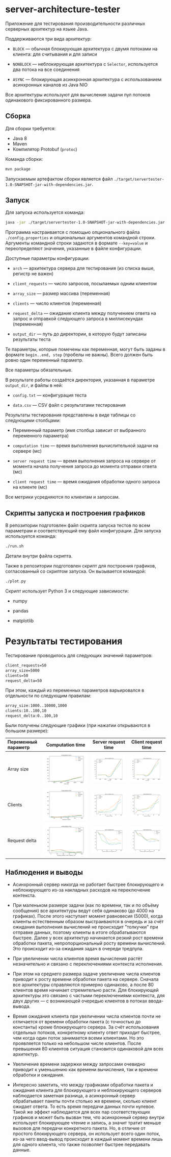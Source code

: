 # server-architecture-tester

Приложение для тестирования производительности различных серверных архитектур на языке Java.

Поддерживаются три вида архитектур:

- `BLOCK` — обычная блокирующая архитектура с двумя потоками на клиента: для считывания
  и для записи

- `NONBLOCK` — неблокирующая архитектура с `Selector`, используется два потока на все соединения

- `ASYNC` — блокирующая асинхронная архитектура с использованием асинхронных каналов из Java NIO

Все архитектуры используют для вычисления задачи пул потоков одинакового фиксированного размера.

## Сборка

Для сборки требуется:

- Java 8
- Maven
- Компилятор Protobuf (`protoc`)

Команда сборки:

```bash
mvn package
```

Запускаемым артефактом сборки является файл
`./target/servertester-1.0-SNAPSHOT-jar-with-dependencies.jar`.

## Запуск

Для запуска используется команда:

```bash
java -jar ./target/servertester-1.0-SNAPSHOT-jar-with-dependencies.jar [args...]
```

Программа настраивается с помощью опционального файла `./config.properties` и опциональных
аргументов командной строки. Аргументы командной строки задаются в формате `--key=value` и
переопределяют значения, указанные в файле конфигурации.

Доступные параметры конфигурации:

- `arch` — архитектура сервера для тестирования (из списка выше, регистр не важен)

- `client_requests` — число запросов, посылаемых одним клиентом

- `array_size` — размер массива (переменная)

- `clients` — число клиентов (переменная)

- `request_delta` — ожидание клиента между получением ответа на запрос и отправкой следующего
  запроса в миллисекундах (переменная)

- `output_dir` — путь до директории, в которую будут записаны результаты теста

Те параметры, которые помечены как переменная, могут быть заданы в формате `begin..end, step`
(пробелы не важны). Всего должен быть ровно один переменный параметр.

Все параметры обязательные.

В результате работы создаётся директория, указанная в параметре `output_dir`, и файлы в ней:

- `config.txt` — конфигурация теста

- `data.csv` — CSV файл с результатами тестирования

Результаты тестирования представлены в виде таблицы со следующими столбцами:

- Переменный параметр (имя столбца зависит от выбранного переменного параметра)

- `computation time` — время выполнения вычислительной задачи на сервере (мс)

- `server request time` — время выполнения запроса на сервере от момента начала получения запроса
  до момента отправки ответа (мс)

- `client request time` — время ожидания обработки одного запроса на клиенте (мс)

Все метрики усредняются по клиентам и запросам.

## Скрипты запуска и построения графиков

В репозитории подготовлен файл скрипта запуска тестов по всем параметрам и соответствующий ему
файл конфигурации. Для запуска используется команда:

```bash
./run.sh
```

Детали внутри файла скрипта.

Также в репозитории подготовлен скрипт для построения графиков, согласованный со скриптом запуска.
Он вызывается командой:

```bash
./plot.py
```

Скрипт использует Python 3 и следующие зависимости:

- numpy

- pandas

- matplotlib


# Результаты тестирования

Тестирование проводилось для следующих значений параметров:

```
client_requests=50
array_size=5000
clients=50
request_delta=50
```

При этом, каждый из переменных параметров варьировался в отдельности по следующим правилам:

```
array_size:1000..10000,1000
clients:10..100,10
request_delta:0..100,10
```

Были получены следующие графики (при нажатии открываются в большом размере):

| Переменный параметр | Computation time | Server request time | Client request time |
|:--------------------|:----------------:|:-------------------:|:-------------------:|
| Array size | <img src="./plots/array_size/computation time.png"> | <img src="./plots/array_size/server request time.png"> | <img src="./plots/array_size/client request time.png"> |
| Clients | <img src="./plots/clients/computation time.png"> | <img src="./plots/clients/server request time.png"> | <img src="./plots/clients/client request time.png"> |
| Request delta | <img src="./plots/request_delta/computation time.png"> | <img src="./plots/request_delta/server request time.png"> | <img src="./plots/request_delta/client request time.png"> |

## Наблюдения и выводы

- Асинхронный сервер никогда не работает быстрее блокирующего и неблокирующего из-за накладных
  расходов на переключение контекста.

- При маленьком размере задачи (как по времени, так и по объёму сообщения) все архитектуры ведут
  себя одинаково (до 4000 на графиках). После этого наступает момент равновесия (5000), когда
  клиенты естественным образом выстраиваются в очередь и за счёт ожидания выполнения вычислений
  не происходит "толкучки" при отправке данных, поэтому клиенты в итоге обрабатываются быстрее.
  Далее у всех архитектур начинается резкий рост времени обработки пакета, непропорциональный
  росту времени вычислений. Это происходит из-за ожидания задач в очереди тредпула.

- При увеличении числа клиентов время вычисления растёт незначительно и связано с переключениями
  контекста исполнения.

- При этом на среднего размера задаче увеличение числа клиентов приводит к росту времени обработки
  пакета на сервере. Сначала все архитектуры справляются примерно одинаково, а после 80 клиентов
  время начинает стремительно расти. Для блокирующей архитектуры это связано с частыми
  переключениями контекста, для двух других — с возникающей очередью клиентов в потоках
  ввода-вывода.

- Время ожидания клиента при увеличении числа клиентов почти не отличается от времени обработки
  пакета (с точностью до константы) кроме блокирующего сервера. За счёт использования отдельных
  потоков, конкретному клиенту ответ приходит быстрее, чем когда один поток занимается всеми
  клиентами. Но это проявляется только на небольшом числе клиентов. После превышения 80 клиентов
  ситуация становится одинаковой для всех архитектур.

- Увеличение времени задержки между запросами очевидно приводит к уменьшению как времени вычисления,
  так и времени обработки и ожидания.

- Интересно заметить, что между графиками обработки пакета и ожидания клиента для блокирующего и
  неблокирующего серверов наблюдается заметная разница, а асинхронный сервер обрабатывает пакеты
  почти столько же времени, сколько клиент ожидает ответа. То есть время передачи данных почти
  нулевое. Такой же эффект наблюдается для всех пар соответствующих графиков и может быть вызван
  тем, что асинхронный сервер внутри использует блокирующее чтение и запись, а значит тратит меньше
  вызовов для передачи конкретного пакета. Но, в отличие от простого блокирующего сервера, он
  использует всего один поток, из-за чего ввод-вывод происходит в каждый момент времени лишь для
  одного клиента, что также позволяет быстрее передавать данные.
